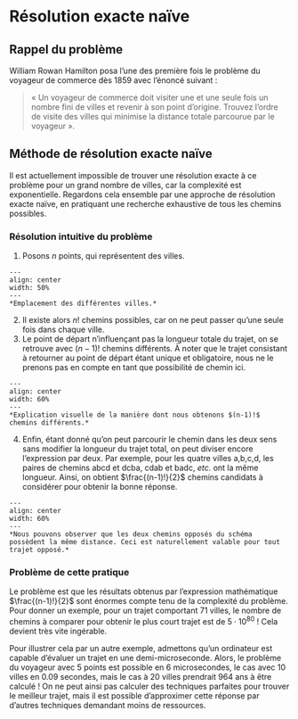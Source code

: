 # Résolution exacte naïve

## Rappel du problème
William Rowan Hamilton posa l’une des première fois le problème du voyageur de commerce dès 1859 avec l’énoncé suivant : 

> « Un voyageur de commerce doit visiter une et une seule fois un nombre fini de villes et revenir à son point d’origine. Trouvez l’ordre de visite des villes qui minimise la distance totale parcourue par le voyageur ».



## Méthode de résolution exacte naïve
Il est actuellement impossible de trouver une résolution exacte à ce problème pour un grand nombre de villes, car la complexité est exponentielle. Regardons cela ensemble par une approche de résolution exacte naïve, en pratiquant une recherche exhaustive de tous les chemins possibles.

### Résolution intuitive du problème
1.	Posons $n$ points, qui représentent des villes. 


```{figure} figures/schema_1.png
---
align: center
width: 50%
---
*Emplacement des différentes villes.*
```


2.	Il existe alors $n!$ chemins possibles, car on ne peut passer qu’une seule fois dans chaque ville. 
3.	Le point de départ n’influençant pas la longueur totale du trajet, on se retrouve avec $(n-1)!$ chemins différents. À noter que le trajet consistant à retourner au point de départ étant unique et obligatoire, nous ne le prenons pas en compte en tant que possibilité de chemin ici.


```{figure} figures/schema_2.png
---
align: center
width: 60%
---
*Explication visuelle de la manière dont nous obtenons $(n-1)!$ chemins différents.*
```


4.	Enfin, étant donné qu’on peut parcourir le chemin dans les deux sens sans modifier la longueur du trajet total, on peut diviser encore l’expression par deux. Par exemple, pour les quatre villes a,b,c,d, les paires de chemins abcd et dcba, cdab et badc, *etc.* ont la même longueur. 
Ainsi, on obtient $\frac{(n-1)!}{2}$  chemins candidats à considérer pour obtenir la bonne réponse.


```{figure} figures/schema_3.png
---
align: center
width: 60%
---
*Nous pouvons observer que les deux chemins opposés du schéma possèdent la même distance. Ceci est naturellement valable pour tout trajet opposé.*
```


### Problème de cette pratique
Le problème est que les résultats obtenus par l’expression mathématique $\frac{(n-1)!}{2}$ sont énormes compte tenu de la complexité du problème. Pour donner un exemple, pour un trajet comportant $71$ villes, le nombre de chemins à comparer pour obtenir le plus court trajet est de $5\cdot 10^{80}$ ! Cela devient très vite ingérable. 

Pour illustrer cela par un autre exemple, admettons qu’un ordinateur est capable d’évaluer un trajet en une demi-microseconde. Alors, le problème du voyageur avec $5$ points est possible en $6$ microsecondes, le cas avec $10$ villes en $0.09$ secondes, mais le cas à $20$ villes prendrait $964$ ans à être calculé ! On ne peut ainsi pas calculer des techniques parfaites pour trouver le meilleur trajet, mais il est possible d’approximer cette réponse par d’autres techniques demandant moins de ressources.



